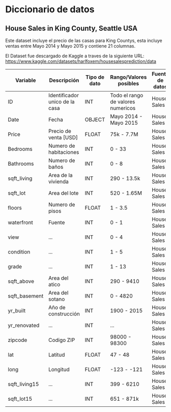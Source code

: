 # Diccionario de datos

## House Sales in King County, Seattle USA

Este dataset incluye el precio de las casas para King Countys, esta incluye ventas entre Mayo 2014 y Mayo 2015 y contiene 21 columnas.

El Dataset fue descargado de Kaggle a traves de la siguiente URL: https://www.kaggle.com/datasets/harlfoxem/housesalesprediction/data

| Variable | Descripción | Tipo de dato | Rango/Valores posibles | Fuente de datos |
| --- | --- | --- | --- | --- |
| ID | Identificador unico de la casa | INT | Todo el rango de valores numericos | House Sales |
| Date | Fecha | OBJECT | Mayo 2014 - Mayo 2015 | House Sales |
| Price | Precio de venta [USD] | FLOAT | 75k - 7.7M | House Sales |
| Bedrooms | Numero de habitaciones | INT | 0 - 33 | House Sales |
| Bathrooms | Numero de baños | INT | 0 - 8 | House Sales |
| sqft_living | Area de la vivienda | INT | 290 - 13.5k | House Sales |
| sqft_lot | Area del lote | INT | 520 - 1.65M | House Sales |
| floors | Numero de pisos | FLOAT | 1 - 3.5 | House Sales |
| waterfront | Fuente | INT | 0 - 1 | House Sales |
| view | ... | INT | 0 - 4 | House Sales |
| condition | ... | INT | 1 - 5 | House Sales |
| grade | ... | INT | 1 - 13 | House Sales |
| sqft_above | Area del atico | INT | 290 - 9410 | House Sales |
| sqft_basement | Area del sotano | INT | 0 - 4820 | House Sales |
| yr_built | Año de construcción | INT | 1900 - 2015 | House Sales |
| yr_renovated | ... | INT | ... | House Sales |
| zipcode | Codigo ZIP | INT | 98000 - 98300 | House Sales |
| lat | Latitud | FLOAT | 47 - 48 | House Sales |
| long | Longitud | FLOAT | -123 - -121 | House Sales |
| sqft_living15 | ... | INT | 399 - 6210 | House Sales |
| sqft_lot15 | ... | INT | 651 - 871k | House Sales |